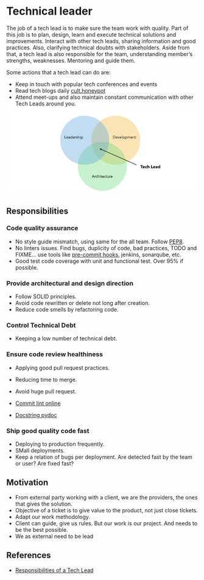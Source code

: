 # Technical leader

The job of a tech lead is to make sure the team work with quality. Part of this
job is to plan, design, learn and execute technical solutions and improvements.
Interact with other tech leads, sharing information and good practices. Also,
clarifying technical doubts with stakeholders. Aside from that, a tech lead is
also responsible for the team, understanding member’s strengths, weaknesses.
Mentoring and guide them.

Some actions that a tech lead can do are:

- Keep in touch with popular tech conferences and events
- Read tech blogs daily [cult.honeypot](https://cult.honeypot.io/)
- Attend meet-ups and also maintain constant communication with other Tech Leads
  around you.

![Tech Lead](../assets/img/tech-lead.png)

## Responsibilities

### Code quality assurance

- No style guide mismatch, using same for the all team. Follow
  [PEP8](https://peps.python.org/pep-0008/).
- No linters issues. Find bugs, duplicity of code, bad practices, TODO and
  FIXME... use tools like [pre-commit hooks](https://pre-commit.com/hooks.html), jenkins, sonarqube, etc.
- Good test code coverage with unit and functional test. Over 95% if possible.

### Provide architectural and design direction

- Follow SOLID principles.
- Avoid code rewritten or delete not long after creation.
- Reduce code smells by refactoring code.

### Control Technical Debt

- Keeping a low number of technical debt.

### Ensure code review healthiness

- Applying good pull request practices.
- Reducing time to merge.
- Avoid huge pull request.


- [Commit lint online](https://commitlint.io/)
- [Docstring pydoc](https://www.datacamp.com/tutorial/docstrings-python)

### Ship good quality code fast

- Deploying to production frequently.
- SMall deployments.
- Keep a relation of bugs per deployment. Are detected fast by the team or user? Are
  fixed fast?

## Motivation

- From external party working with a client, we are the providers, the ones that
  gives the solution.
- Objective of a ticket is to give value to the product, not just close tickets.
- Adapt our work methodology.
- Client can guide, give us rules. But our work is our project. And needs to be
  the best possible.
- We as external need to be lead

## References

- [Responsibilities of a Tech Lead](https://sourcelevel.io/blog/5-responsibilities-of-a-tech-lead-and-17-metrics-to-track-their-performance)
